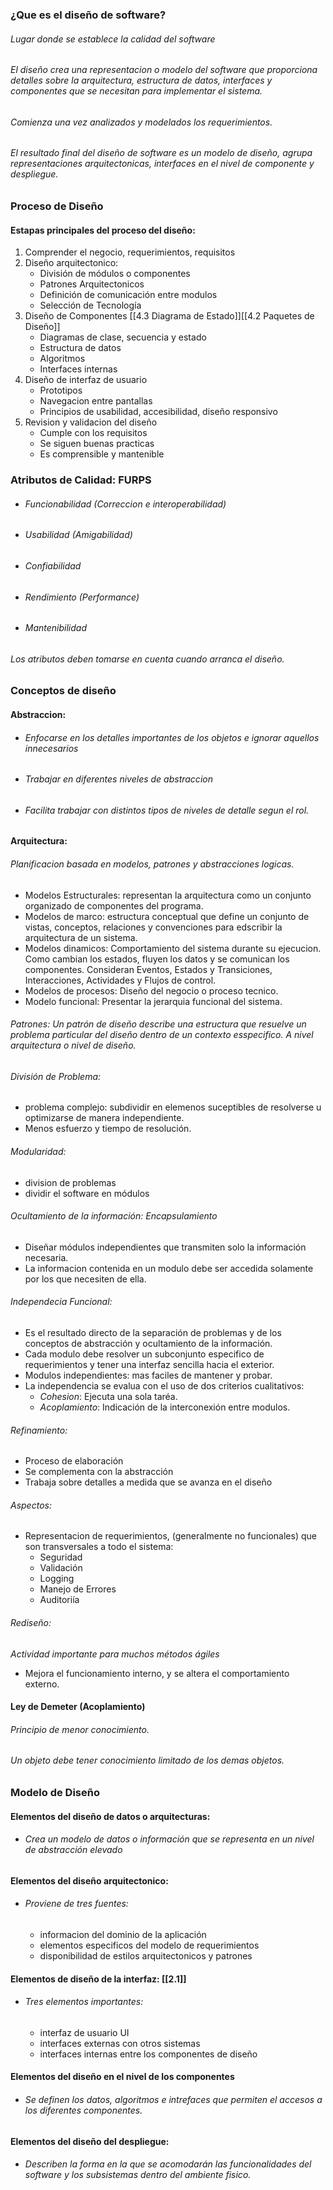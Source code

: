 ### ¿Que es el diseño de software?
###### Lugar donde se establece la calidad del software
###### El diseño crea una representacion o modelo del software que proporciona detalles sobre la arquitectura, estructura de datos, interfaces y componentes que se necesitan para implementar el sistema.
###### Comienza una vez analizados y modelados los requerimientos.
###### El resultado final del diseño de software es un modelo de diseño, agrupa representaciones arquitectonicas, interfaces en el nivel de componente y despliegue.
### Proceso de Diseño
#### Estapas principales del proceso del diseño:
1. Comprender el negocio, requerimientos, requisitos
2. Diseño arquitectonico:
	- División de módulos o componentes
	- Patrones Arquitectonicos
	- Definición de comunicación entre modulos
	- Selección de Tecnología
3. Diseño de Componentes [[4.3 Diagrama de Estado]][[4.2 Paquetes de Diseño]]
	- Diagramas de clase, secuencia y estado
	- Estructura de datos
	- Algoritmos
	- Interfaces internas
4. Diseño de interfaz de usuario
	- Prototipos
	- Navegacion entre pantallas
	- Principios de usabilidad, accesibilidad, diseño responsivo
5. Revision y validacion del diseño
	- Cumple con los requisitos
	- Se siguen buenas practicas
	- Es comprensible y mantenible
### Atributos de Calidad: FURPS
- ###### Funcionabilidad (Correccion e interoperabilidad)
- ###### Usabilidad (Amigabilidad)
- ###### Confiabilidad
- ###### Rendimiento (Performance)
- ###### Mantenibilidad
###### Los atributos deben tomarse en cuenta cuando arranca el diseño.
### Conceptos de diseño
#### Abstraccion:
- ###### Enfocarse en los detalles importantes de los objetos e ignorar aquellos innecesarios
- ###### Trabajar en diferentes niveles de abstraccion
- ###### Facilita trabajar con distintos tipos de niveles de detalle segun el rol.
#### Arquitectura:
###### Planificacion basada en modelos, patrones y abstracciones logicas.
- Modelos Estructurales: representan la arquitectura como un conjunto organizado de componentes del programa.
- Modelos de marco: estructura conceptual que define un conjunto de vistas, conceptos, relaciones y convenciones para edscribir la arquitectura de un sistema.
- Modelos dinamicos: Comportamiento del sistema durante su ejecucion. Como cambian los estados, fluyen los datos y se comunican los componentes.
	Consideran Eventos, Estados y Transiciones, Interacciones, Actividades y Flujos de control. 
- Modelos de procesos: Diseño del negocio o proceso tecnico.
- Modelo funcional: Presentar la jerarquia funcional del sistema.
###### Patrones: Un patrón de diseño describe una estructura que resuelve un problema particular del diseño dentro de un contexto esspecifico. A nivel arquitectura o nivel de diseño.
###### División de Problema:
- problema complejo: subdividir en elemenos suceptibles de resolverse u optimizarse de manera independiente.
- Menos esfuerzo y tiempo de resolución.
###### Modularidad:
- division de problemas
- dividir el software en módulos
###### Ocultamiento de la información: *Encapsulamiento*
- Diseñar módulos independientes que transmiten solo la información necesaria.
- La informacion contenida en un modulo debe ser accedida solamente por los que necesiten de ella.
###### Independecia Funcional: 
- Es el resultado directo de la separación de problemas y de los conceptos de abstracción y ocultamiento de la información.
- Cada modulo debe resolver un subconjunto especifico de requerimientos y tener una interfaz sencilla hacia el exterior.
- Modulos independientes: mas faciles de mantener y probar.
- La independencia se evalua con el uso de dos criterios cualitativos:
	- *Cohesion*: Ejecuta una sola taréa.
	- *Acoplamiento*: Indicación de la interconexión entre modulos.
###### Refinamiento:
- Proceso de elaboración
- Se complementa con la abstracción
- Trabaja sobre detalles a medida que se avanza en el diseño
###### Aspectos:
- Representacion de requerimientos, (generalmente no funcionales) que son transversales a todo el sistema:
	- Seguridad
	- Validación 
	- Logging
	- Manejo de Errores
	- Auditoriía
###### Rediseño:
*Actividad importante para muchos métodos ágiles*
- Mejora el funcionamiento interno, y se altera el comportamiento externo.
#### Ley de Demeter (Acoplamiento)
###### Principio de menor conocimiento.
###### Un objeto debe tener conocimiento limitado de los demas objetos.
### Modelo de Diseño
#### Elementos del diseño de datos o arquitecturas:
- ###### Crea un modelo de datos o información que se representa en un nivel de abstracción elevado
#### Elementos del diseño arquitectonico:
- ###### Proviene de tres fuentes:
	- informacion del dominio de la aplicación
	- elementos especificos del modelo de requerimientos
	- disponibilidad de estilos arquitectonicos y patrones
#### Elementos de diseño de la interfaz: [[2.1]]
- ###### Tres elementos importantes:
	- interfaz de usuario UI
	- interfaces externas con otros sistemas
	- interfaces internas entre los componentes de diseño
#### Elementos del diseño en el nivel de los componentes
- ###### Se definen los datos, algoritmos e intrefaces que permiten el accesos a los diferentes componentes.
#### Elementos del diseño del despliegue:
- ###### Describen la forma en la que se acomodarán las funcionalidades del software y los subsistemas dentro del ambiente fisico.

